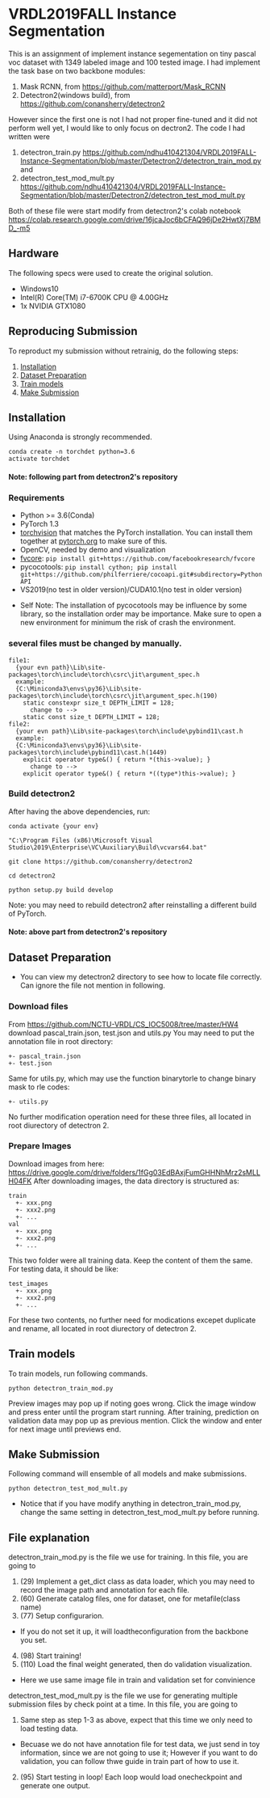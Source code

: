 # VRDL2019FALL Instance Segmentation
This is an assignment of implement instance segementation on tiny pascal voc dataset with 1349 labeled image and 100 tested image.
I had implement the task base on two backbone modules:
1. Mask RCNN, from https://github.com/matterport/Mask_RCNN
2. Detectron2(windows build), from https://github.com/conansherry/detectron2

However since the first one is not I had not proper fine-tuned and it did not perform well yet, I would like to only focus on dectron2.
The code I had written were 
1. detectron_train.py https://github.com/ndhu410421304/VRDL2019FALL-Instance-Segmentation/blob/master/Detectron2/detectron_train_mod.py
and 
2. detectron_test_mod_mult.py https://github.com/ndhu410421304/VRDL2019FALL-Instance-Segmentation/blob/master/Detectron2/detectron_test_mod_mult.py

Both of these file were start modify from detectron2's colab notebook https://colab.research.google.com/drive/16jcaJoc6bCFAQ96jDe2HwtXj7BMD_-m5

## Hardware
The following specs were used to create the original solution.
- Windows10
- Intel(R) Core(TM) i7-6700K CPU @ 4.00GHz
- 1x NVIDIA GTX1080 

## Reproducing Submission
To reproduct my submission without retrainig, do the following steps:
1. [Installation](#installation)
2. [Dataset Preparation](#dataset-preparation)
3. [Train models](#train-models)
4. [Make Submission](#make-submission)

## Installation
Using Anaconda is strongly recommended.
```
conda create -n torchdet python=3.6
activate torchdet
```
#### Note: following part from detectron2's repository ####

### Requirements
- Python >= 3.6(Conda)
- PyTorch 1.3
- [torchvision](https://github.com/pytorch/vision/) that matches the PyTorch installation.
	You can install them together at [pytorch.org](https://pytorch.org) to make sure of this.
- OpenCV, needed by demo and visualization
- [fvcore](https://github.com/facebookresearch/fvcore/): `pip install git+https://github.com/facebookresearch/fvcore`
- pycocotools: `pip install cython; pip install git+https://github.com/philferriere/cocoapi.git#subdirectory=PythonAPI`
- VS2019(no test in older version)/CUDA10.1(no test in older version)
* Self Note: The installation of pycocotools may be influence by some library, so the installation order may be importance. Make sure to open a new environment for minimum the risk of crash the environment. 

### several files must be changed by manually.
```
file1: 
  {your evn path}\Lib\site-packages\torch\include\torch\csrc\jit\argument_spec.h
  example:
  {C:\Miniconda3\envs\py36}\Lib\site-packages\torch\include\torch\csrc\jit\argument_spec.h(190)
    static constexpr size_t DEPTH_LIMIT = 128;
      change to -->
    static const size_t DEPTH_LIMIT = 128;
file2: 
  {your evn path}\Lib\site-packages\torch\include\pybind11\cast.h
  example:
  {C:\Miniconda3\envs\py36}\Lib\site-packages\torch\include\pybind11\cast.h(1449)
    explicit operator type&() { return *(this->value); }
      change to -->
    explicit operator type&() { return *((type*)this->value); }
```

### Build detectron2

After having the above dependencies, run:
```
conda activate {your env}

"C:\Program Files (x86)\Microsoft Visual Studio\2019\Enterprise\VC\Auxiliary\Build\vcvars64.bat"

git clone https://github.com/conansherry/detectron2

cd detectron2

python setup.py build develop
```
Note: you may need to rebuild detectron2 after reinstalling a different build of PyTorch.

#### Note: above part from detectron2's repository ####

## Dataset Preparation
* You can view my detectron2 directory to see how to locate file correctly. Can ignore the file not mention in following.
### Download files
From https://github.com/NCTU-VRDL/CS_IOC5008/tree/master/HW4 download pascal_train.json, test.json and utils.py
You may need to put the annotation file in root directory:
```
+- pascal_train.json
+- test.json
```
Same for utils.py, which may use the function binarytorle to change binary mask to rle codes:
```
+- utils.py
```
No further modification operation need for these three files, all located in root diurectory of detectron 2.
### Prepare Images
Download images from here: https://drive.google.com/drive/folders/1fGg03EdBAxjFumGHHNhMrz2sMLLH04FK
After downloading images, the data directory is structured as:
```
train
  +- xxx.png
  +- xxx2.png
  +- ...
val
  +- xxx.png
  +- xxx2.png
  +- ...
```
This two folder were all training data. Keep the content of them the same.
For testing data, it should be like:
```
test_images
  +- xxx.png
  +- xxx2.png
  +- ...
 ```
For these two contents, no further need for modications excepet duplicate and rename, all located in root diurectory of detectron 2.

## Train models
To train models, run following commands.
```
python detectron_train_mod.py
```
Preview images may pop up if noting goes wrong. Click the image window and press enter until the program start running.
After training, prediction on validation data may pop up as previous mention. Click the window and enter for next image until previews end.

## Make Submission
Following command will ensemble of all models and make submissions.
```
python detectron_test_mod_mult.py
```
* Notice that if you have modify anything in detectron_train_mod.py, change the same setting in detectron_test_mod_mult.py before running.

## File explanation

detectron_train_mod.py is the file we use for training. In this file, you are going to 
1. (29) Implement a get_dict class as data loader, which you may need to record the image path and annotation for each file.
2. (60) Generate catalog files, one for dataset, one for metafile(class name)
3. (77) Setup configurarion.
* If you do not set it up, it will loadtheconfiguration from the backbone you set.
4. (98) Start training!
5. (110) Load the final weight generated, then do validation visualization.
* Here we use same image file in train and validation set for convinience

detectron_test_mod_mult.py is the file we use for generating multiple submission files by check point at a time. In this file, you are going to
1. Same step as step 1-3 as above, expect that this time we only need to load testing data.
* Becuase we do not have annotation file for test data, we just send in toy information, since we are not going to use it; However if you want to do validation, you can follow thwe guide in train part of how to use it.
2. (95) Start testing in loop! Each loop would load onecheckpoint and generate one output.
